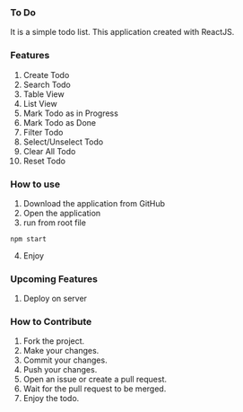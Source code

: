 ### To Do

It is a simple todo list. This application created with ReactJS.

### Features

1.  Create Todo
2.  Search Todo
3.  Table View
4.  List View
5.  Mark Todo as in Progress
6.  Mark Todo as Done
7.  Filter Todo
8.  Select/Unselect Todo
9.  Clear All Todo
10. Reset Todo

### How to use

1.  Download the application from GitHub
2.  Open the application
3.  run from root file

```
npm start
```

4.  Enjoy

### Upcoming Features
1.  Deploy on server

### How to Contribute
1.  Fork the project.
2.  Make your changes.
3.  Commit your changes.
4.  Push your changes.
5.  Open an issue or create a pull request.
6.  Wait for the pull request to be merged.
7.  Enjoy the todo.
